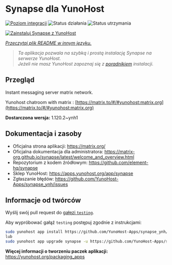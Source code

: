<!--
To README zostało automatycznie wygenerowane przez <https://github.com/YunoHost/apps/tree/master/tools/readme_generator>
Nie powinno być ono edytowane ręcznie.
-->

# Synapse dla YunoHost

[![Poziom integracji](https://apps.yunohost.org/badge/integration/synapse)](https://ci-apps.yunohost.org/ci/apps/synapse/)
![Status działania](https://apps.yunohost.org/badge/state/synapse)
![Status utrzymania](https://apps.yunohost.org/badge/maintained/synapse)

[![Zainstaluj Synapse z YunoHost](https://install-app.yunohost.org/install-with-yunohost.svg)](https://install-app.yunohost.org/?app=synapse)

*[Przeczytaj plik README w innym języku.](./ALL_README.md)*

> *Ta aplikacja pozwala na szybką i prostą instalację Synapse na serwerze YunoHost.*  
> *Jeżeli nie masz YunoHost zapoznaj się z [poradnikiem](https://yunohost.org/install) instalacji.*

## Przegląd

Instant messaging server matrix network.

Yunohost chatroom with matrix : [https://matrix.to/#/#yunohost:matrix.org](https://matrix.to/#/#yunohost:matrix.org)


**Dostarczona wersja:** 1.120.2~ynh1
## Dokumentacja i zasoby

- Oficjalna strona aplikacji: <https://matrix.org/>
- Oficjalna dokumentacja dla administratora: <https://matrix-org.github.io/synapse/latest/welcome_and_overview.html>
- Repozytorium z kodem źródłowym: <https://github.com/element-hq/synapse>
- Sklep YunoHost: <https://apps.yunohost.org/app/synapse>
- Zgłaszanie błędów: <https://github.com/YunoHost-Apps/synapse_ynh/issues>

## Informacje od twórców

Wyślij swój pull request do [gałęzi `testing`](https://github.com/YunoHost-Apps/synapse_ynh/tree/testing).

Aby wypróbować gałąź `testing` postępuj zgodnie z instrukcjami:

```bash
sudo yunohost app install https://github.com/YunoHost-Apps/synapse_ynh/tree/testing --debug
lub
sudo yunohost app upgrade synapse -u https://github.com/YunoHost-Apps/synapse_ynh/tree/testing --debug
```

**Więcej informacji o tworzeniu paczek aplikacji:** <https://yunohost.org/packaging_apps>
